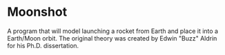 # Moonshot
A program that will model launching a rocket from Earth and place it into a Earth/Moon orbit. The original theory was created by Edwin "Buzz" Aldrin for his Ph.D. dissertation.
